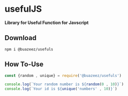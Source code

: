 # usefulJS
**Library for Useful Function for Javscript**

## Download
`npm i @buazeez/usefuls`

## How To-Use

```javascript
const {random , unique} = require('@buazeez/usefuls')

console.log(`Your random number is ${random(0 , 10)}`)
console.log(`Your id is ${unique('numbers' , 10)}`)
```
